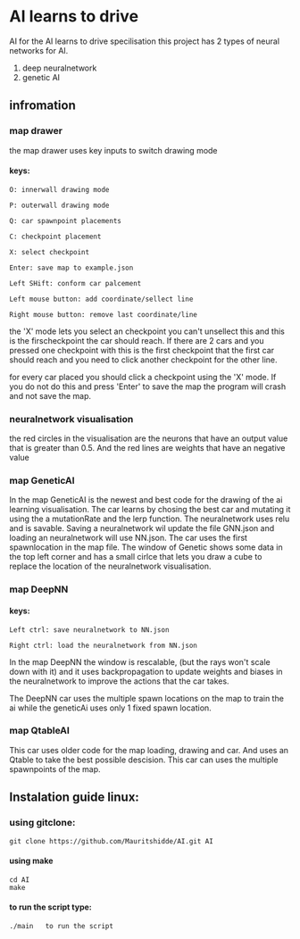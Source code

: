 # AI learns to drive
AI for the AI learns to drive specilisation
this project has 2 types of neural networks for AI.
1. deep neuralnetwork
2. genetic AI

## infromation

### map drawer

the map drawer uses key inputs to switch drawing mode 
#### keys:
```
O: innerwall drawing mode  

P: outerwall drawing mode

Q: car spawnpoint placements 

C: checkpoint placement

X: select checkpoint

Enter: save map to example.json

Left SHift: conform car palcement

Left mouse button: add coordinate/sellect line

Right mouse button: remove last coordinate/line
```


the 'X' mode lets you select an checkpoint you can't unsellect this and this is the firscheckpoint the car should reach. 
If there are 2 cars and you pressed one checkpoint with this is the first checkpoint that the first car should reach and you need to click another checkpoint for the other line.

for every car placed you should click a checkpoint using the 'X' mode. If you do not do this and press 'Enter' to save the map 
the program will crash and not save the map.

### neuralnetwork visualisation

the red circles in the visualisation are the neurons that have an output value that is greater than 0.5.
And the red lines are weights that have an negative value

### map GeneticAI

In the map GeneticAI is the newest and best code for the drawing of the ai learning visualisation.
The car learns by chosing the best car and mutating it using the a mutationRate and the lerp function.
The neuralnetwork uses relu and is savable.
Saving a neuralnetwork wil update the file GNN.json and loading an neuralnetwork will use NN.json.
The car uses the first spawnlocation in the map file.
The window of Genetic shows some data in the top left corner and has a small cirlce that lets you draw a cube to replace the location of 
the neuralnetwork visualisation.

### map DeepNN
#### keys:
```
Left ctrl: save neuralnetwork to NN.json

Right ctrl: load the neuralnetwork from NN.json
```
In the map DeepNN the window is rescalable, (but the rays won't scale down with it) and it uses backpropagation
to update weights and biases in the neuralnetwork to improve the actions that the car takes.

The DeepNN car uses the multiple spawn locations on the map to train the ai while the geneticAi uses only 1 fixed spawn location.

### map QtableAI

This car uses older code for the map loading, drawing and car. And uses an Qtable to take the best possible descision.
This car can uses the multiple spawnpoints of the map.


## Instalation guide linux:

### using gitclone:
```
git clone https://github.com/Mauritshidde/AI.git AI
```
#### using make
```
cd AI
make
```

#### to run the script type:
```
./main   to run the script
```


